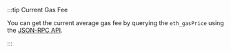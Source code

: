 :::tip Current Gas Fee

You can get the current average gas fee by querying the `eth_gasPrice` using the [JSON-RPC API](../reference/json-rpc-spec.md/#json-rpc-methods-according-to-ethereum-client-api).

:::